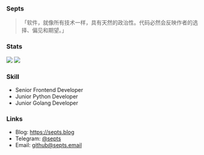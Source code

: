 ### Septs

>「软件，就像所有技术一样，具有天然的政治性。代码必然会反映作者的选择、偏见和期望。」

### Stats
<img src="https://github-readme-stats.vercel.app/api?username=septs" />
<img src="https://github-readme-stats.vercel.app/api/top-langs/?username=septs" />

### Skill

- Senior Frontend Developer
- Junior Python Developer
- Junior Golang Developer

### Links

- Blog: https://septs.blog
- Telegram: [@septs](http://t.me/septs)
- Email: [github@septs.email](mailto:github@septs.email)
